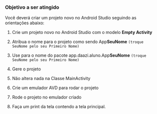 ### Objetivo a ser atingido


Você deverá criar um projeto novo no Android Studio seguindo as orientações abaixo:

1. Crie um projeto novo no Android Studio com o modelo **Empty Activity**

2. Atribua o nome para o projeto como sendo App**SeuNome** `(troque SeuNome pelo seu Primeiro Nome)`

3. Use para o nome do pacote app.daazi.aluno.App**SeuNome** `(troque SeuNome pelo seu Primeiro Nome)`

4. Gere o projeto

5. Não altera nada na Classe MainActivity

6. Crie um emulador AVD para rodar o projeto

7. Rode o projeto no emulador criado

8. Faça um print da tela contendo a tela principal.


